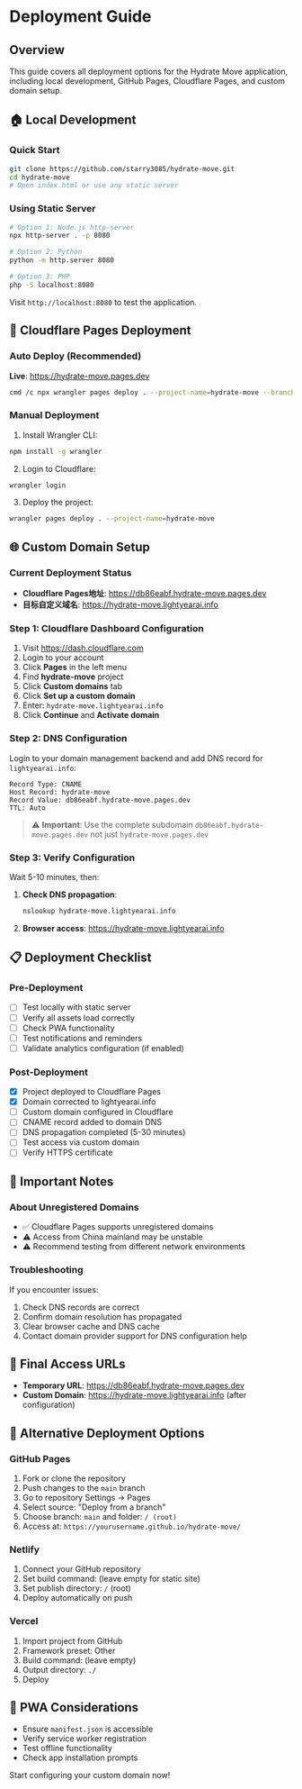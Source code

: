 # Deployment Guide

## Overview
This guide covers all deployment options for the Hydrate Move application, including local development, GitHub Pages, Cloudflare Pages, and custom domain setup.

## 🏠 Local Development

### Quick Start
```bash
git clone https://github.com/starry3085/hydrate-move.git
cd hydrate-move
# Open index.html or use any static server
```

### Using Static Server
```bash
# Option 1: Node.js http-server
npx http-server . -p 8080

# Option 2: Python
python -m http.server 8080

# Option 3: PHP
php -S localhost:8080
```

Visit `http://localhost:8080` to test the application.

## 🚀 Cloudflare Pages Deployment

### Auto Deploy (Recommended)
**Live**: https://hydrate-move.pages.dev

```bash
cmd /c npx wrangler pages deploy . --project-name=hydrate-move --branch=main
```

### Manual Deployment
1. Install Wrangler CLI:
```bash
npm install -g wrangler
```

2. Login to Cloudflare:
```bash
wrangler login
```

3. Deploy the project:
```bash
wrangler pages deploy . --project-name=hydrate-move
```

## 🌐 Custom Domain Setup

### Current Deployment Status
- **Cloudflare Pages地址**: https://db86eabf.hydrate-move.pages.dev
- **目标自定义域名**: https://hydrate-move.lightyearai.info

### Step 1: Cloudflare Dashboard Configuration
1. Visit https://dash.cloudflare.com
2. Login to your account
3. Click **Pages** in the left menu
4. Find **hydrate-move** project
5. Click **Custom domains** tab
6. Click **Set up a custom domain**
7. Enter: `hydrate-move.lightyearai.info`
8. Click **Continue** and **Activate domain**

### Step 2: DNS Configuration
Login to your domain management backend and add DNS record for `lightyearai.info`:

```
Record Type: CNAME
Host Record: hydrate-move
Record Value: db86eabf.hydrate-move.pages.dev
TTL: Auto
```

> ⚠️ **Important**: Use the complete subdomain `db86eabf.hydrate-move.pages.dev` not just `hydrate-move.pages.dev`

### Step 3: Verify Configuration
Wait 5-10 minutes, then:

1. **Check DNS propagation**:
   ```bash
   nslookup hydrate-move.lightyearai.info
   ```

2. **Browser access**:
   https://hydrate-move.lightyearai.info

## 📋 Deployment Checklist

### Pre-Deployment
- [ ] Test locally with static server
- [ ] Verify all assets load correctly
- [ ] Check PWA functionality
- [ ] Test notifications and reminders
- [ ] Validate analytics configuration (if enabled)

### Post-Deployment
- [x] Project deployed to Cloudflare Pages
- [x] Domain corrected to lightyearai.info
- [ ] Custom domain configured in Cloudflare
- [ ] CNAME record added to domain DNS
- [ ] DNS propagation completed (5-30 minutes)
- [ ] Test access via custom domain
- [ ] Verify HTTPS certificate

## 🚨 Important Notes

### About Unregistered Domains
- ✅ Cloudflare Pages supports unregistered domains
- ⚠️ Access from China mainland may be unstable
- ⚠️ Recommend testing from different network environments

### Troubleshooting
If you encounter issues:
1. Check DNS records are correct
2. Confirm domain resolution has propagated
3. Clear browser cache and DNS cache
4. Contact domain provider support for DNS configuration help

## 🎯 Final Access URLs
- **Temporary URL**: https://db86eabf.hydrate-move.pages.dev
- **Custom Domain**: https://hydrate-move.lightyearai.info (after configuration)

## 🔧 Alternative Deployment Options

### GitHub Pages
1. Fork or clone the repository
2. Push changes to the `main` branch
3. Go to repository Settings → Pages
4. Select source: "Deploy from a branch"
5. Choose branch: `main` and folder: `/ (root)`
6. Access at: `https://yourusername.github.io/hydrate-move/`

### Netlify
1. Connect your GitHub repository
2. Set build command: (leave empty for static site)
3. Set publish directory: `/` (root)
4. Deploy automatically on push

### Vercel
1. Import project from GitHub
2. Framework preset: Other
3. Build command: (leave empty)
4. Output directory: `./`
5. Deploy

## 📱 PWA Considerations
- Ensure `manifest.json` is accessible
- Verify service worker registration
- Test offline functionality
- Check app installation prompts

Start configuring your custom domain now!